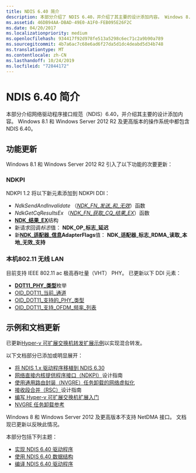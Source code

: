 ```yaml
---
title: NDIS 6.40 简介
description: 本部分介绍了 NDIS 6.40，并介绍了其主要的设计添加内容。 Windows 8.1 和 Windows Server 2012 R2 及更高版本中都包含 NDIS 6.40。
ms.assetid: 46DB94AA-DBAD-49E0-A1F0-FEB095E26F2C
ms.date: 04/20/2017
ms.localizationpriority: medium
ms.openlocfilehash: 934417f92d978fe513a5298c6ec71c2a9b90a789
ms.sourcegitcommit: 4b7a6ac7c68e6ad6f27da5d1dc4deabd5d34b748
ms.translationtype: MT
ms.contentlocale: zh-CN
ms.lasthandoff: 10/24/2019
ms.locfileid: "72844172"
---
```

# <a name="introduction-to-ndis-640"></a>NDIS 6.40 简介


本部分介绍网络驱动程序接口规范（NDIS）6.40，并介绍其主要的设计添加内容。 Windows 8.1 和 Windows Server 2012 R2 及更高版本的操作系统中都包含 NDIS 6.40。

## <a name="feature-updates"></a>功能更新


Windows 8.1 和 Windows Server 2012 R2 引入了以下功能的次要更新：

### <a name="ndkpi"></a>NDKPI

NDKPI 1.2 将以下新元素添加到 NDKPI DDI：

- *NdkSendAndInvalidate* （[*NDK\_FN\_发送\_和\_无效*](https://docs.microsoft.com/windows-hardware/drivers/ddi/ndkpi/nc-ndkpi-ndk_fn_send_and_invalidate)）函数
- *NdkGetCqResultsEx* （[*NDK\_FN\_获取\_CQ\_结果\_EX*](https://docs.microsoft.com/windows-hardware/drivers/ddi/ndkpi/nc-ndkpi-ndk_fn_get_cq_results_ex)）函数
- [**NDK\_结果\_EX**](https://docs.microsoft.com/windows-hardware/drivers/ddi/ndkpi/ns-ndkpi-_ndk_result_ex)结构
- 新请求回调*标志*值： **NDK\_OP\_标志\_延迟**
- 新[**NDK\_适配器\_信息**](https://docs.microsoft.com/windows/desktop/api/ndkinfo/ns-ndkinfo-_ndk_adapter_info)**AdapterFlags**值： **NDK\_适配器\_标志\_RDMA\_读取\_本地\_无效\_支持**

### <a name="native-80211-wireless-lan"></a>本机802.11 无线 LAN

目前支持 IEEE 802.11 ac 极高吞吐量（VHT） PHY。 已更新以下 DDI 元素：

- [**DOT11\_PHY\_类型**](https://docs.microsoft.com/windows-hardware/drivers/ddi/windot11/ne-windot11-_dot11_phy_type)枚举
- [OID\_DOT11\_当前\_通道](https://docs.microsoft.com/windows-hardware/drivers/network/oid-dot11-current-channel)
- [OID\_DOT11\_支持的\_PHY\_类型](https://docs.microsoft.com/windows-hardware/drivers/network/oid-dot11-supported-phy-types)
- [OID\_DOT11\_支持\_OFDM\_频率\_列表](https://docs.microsoft.com/windows-hardware/drivers/network/oid-dot11-supported-ofdm-frequency-list)

## <a name="sample-and-documentation-updates"></a>示例和文档更新

已更新[Hyper-v 可扩展交换机转发扩展示例](https://go.microsoft.com/fwlink/p/?LinkId=617913)以实现混合转发。

以下文档部分已添加或明显展开：

-   [将 NDIS 1.x 驱动程序移植到 NDIS 6.30](porting-ndis-6-x-drivers-to-ndis-6-30.md)
-   [网络直接内核提供程序接口（NDKPI）](network-direct-kernel-programming-interface--ndkpi-.md)设计指南
-   [使用通用路由封装（NVGRE）任务卸载的网络虚拟化](network-virtualization-using-generic-routing-encapsulation--nvgre--task-offload.md)
-   [接收段合并（RSC）](receive-segment-coalescing--rsc-.md)设计指南
-   [编写 Hyper-v 可扩展交换机扩展入门](getting-started-writing-a-hyper-v-extensible-switch-extension.md)
-   [NVGRE 任务卸载参考](https://docs.microsoft.com/windows-hardware/drivers/ddi/_netvista/)

Windows 8 和 Windows Server 2012 及更高版本不支持 NetDMA 接口。 文档现已更新以反映此情况。

本部分包括下列主题：

- [实现 NDIS 6.40 驱动程序](implementing-an-ndis-6-40-driver.md)
- [使用 NDIS 6.40 数据结构](using-ndis-6-40-data-structures.md)
- [编译 NDIS 6.40 驱动程序](compiling-an-ndis-6-40-driver.md)

 

 





